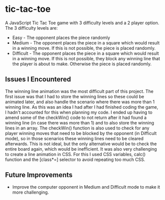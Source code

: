 # tic-tac-toe
A JavaScript Tic Tac Toe game with 3 difficulty levels and a 2 player option. The 3 difficulty levels are:

* Easy - The opponent places the piece randomly
* Medium - The opponent places the piece in a square which would result in a winning move. If this is not possible, the piece is placed randomly.
* Difficult - The opponent places the piece in a square which would result in a winning move. If this is not possible, they block any winning line that the player is about to make. Otherwise the piece is placed randomly.

## Issues I Encountered
The winning line animation was the most difficult part of this project. The first issue was that I had to store the winning lines so these could be animated later, and also handle the scenario where there was more than 1 winning line. As this was an idea I had after I had finished coding the game, I hadn't accounted for this when planning my code. I ended up having to amend some of the checkWin() code to not return after it had found a winning line (in case there was more than 1) and to also store the winning lines in an array. 
The checkWin() function is also used to check for any player winning moves that need to be blocked by the opponent (in Difficult mode), so in those scenarios these winning lines need to be cleared afterwards. This is not ideal, but the only alternative would be to check the entire board again, which would be inefficient. 
It was also very challenging to create a line animation in CSS. For this I used CSS variables, calc() function and the [class*=] selector to avoid repeating too much CSS.

## Future Improvements
* Improve the computer opponent in Medium and Difficult mode to make it more challenging. 








